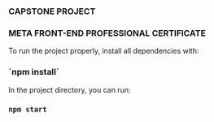 ### CAPSTONE PROJECT
### META FRONT-END PROFESSIONAL CERTIFICATE



To run the project properly, install all dependencies with:

### ´npm install´

In the project directory, you can run:

### `npm start`
